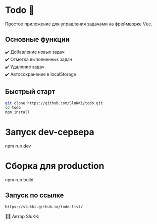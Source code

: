 # Todo 📝

Простое приложение для управления задачами на фреймворке Vue.

## Основные функции
✔️ Добавление новых задач  
✔️ Отметка выполненных задач  
✔️ Удаление задач  
✔️ Автосохранение в localStorage

## Быстрый старт
```bash
git clone https://github.com/SluKKi/todo.git
cd todo
npm install
```
# Запуск dev-сервера
npm run dev

# Сборка для production
npm run build

## Запуск по ссылке
``` bash
https://slukki.github.io/todo-list/
```

👨‍💻 Автор
SluKKi
